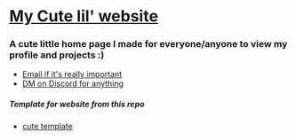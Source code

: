 # [My Cute lil' website](https://jpvinnie.github.io)

### A cute little home page I made for everyone/anyone to view my profile and projects :)

* [Email if it's really important](mailto:JanPaul.Ramos@Protonmail.com)
* [DM on Discord for anything](https://discordapp.com/users/294518633541926912)

##### Template for website from this repo
* [cute template](https://github.com/learning-zone/website-templates/tree/master/3-col-portfolio)
